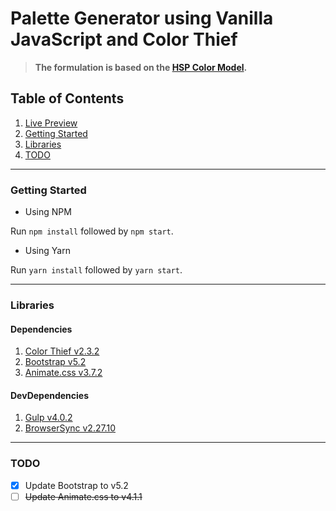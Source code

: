 # Palette Generator using Vanilla JavaScript and Color Thief

> **The formulation is based on the [HSP Color Model](http://alienryderflex.com/hsp.html).**

## Table of Contents

1. [Live Preview](https://tes3awy.github.io/color-palette-generator/)
2. [Getting Started](#getting-started)
3. [Libraries](#libraries)
4. [TODO](#todo)

---

### Getting Started

- Using NPM

Run `npm install` followed by `npm start`.

- Using Yarn

Run `yarn install` followed by `yarn start`.

---

### Libraries

#### Dependencies

1. [Color Thief v2.3.2](https://lokeshdhakar.com/projects/color-thief/)
2. [Bootstrap v5.2](https://getbootstrap.com/docs/5.2/getting-started/introduction/)
3. [Animate.css v3.7.2](https://github.com/animate-css/animate.css/tree/3.7.2)

#### DevDependencies

1. [Gulp v4.0.2](https://gulpjs.com/)
2. [BrowserSync v2.27.10](https://browsersync.io/)

---

### TODO

- [x] Update Bootstrap to v5.2
- [ ] ~~Update Animate.css to v4.1.1~~
